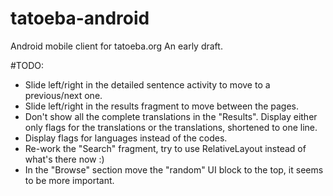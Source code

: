 tatoeba-android
===============

Android mobile client for tatoeba.org
An early draft.


#TODO:
* Slide left/right in the detailed sentence activity to move to a previous/next one.
* Slide left/right in the results fragment to move between the pages.
* Don't show all the complete translations in the "Results". Display either only flags for the translations or the translations, shortened to one line.
* Display flags for languages instead of the codes.
* Re-work the "Search" fragment, try to use RelativeLayout instead of what's there now :)
* In the "Browse" section move the "random" UI block to the top, it seems to be more important.
